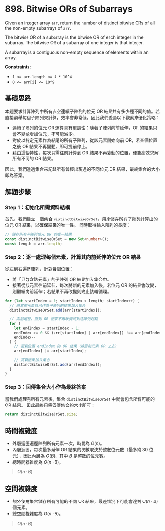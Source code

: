# 898. Bitwise ORs of Subarrays

Given an integer array `arr`, return the number of distinct bitwise ORs of all the non-empty subarrays of `arr`.

The bitwise OR of a subarray is the bitwise OR of each integer in the subarray. The bitwise OR of a subarray of one integer is that integer.

A subarray is a contiguous non-empty sequence of elements within an array.

**Constraints:**

- `1 <= arr.length <= 5 * 10^4`
- `0 <= arr[i] <= 10^9`

## 基礎思路

本題要求計算陣列中所有非空連續子陣列的位元 OR 結果共有多少種不同的值。若直接窮舉每個子陣列來計算，效率會非常低。因此我們透過以下觀察來優化策略：

- 連續子陣列的位元 OR 運算具有單調性：隨著子陣列向前延伸，OR 的結果只會不變或增加位元，不可能減少。
- 對於以特定元素作為結尾的所有子陣列，從該元素開始向前 OR，若某個位置之後 OR 結果不再變動，即可提前停止。
- 藉由這個特性，每次只需往前計算到 OR 結果不再變動的位置，便能高效求解所有不同的 OR 結果。

因此，我們透過集合來記錄所有曾經出現過的不同位元 OR 結果，最終集合的大小即為答案。

## 解題步驟

### Step 1：初始化所需資料結構

首先，我們建立一個集合 `distinctBitwiseOrSet`，用來儲存所有子陣列計算出的位元 OR 結果，以確保結果的唯一性。
同時取得輸入陣列的長度：

```typescript
// 儲存所有子陣列位元 OR 的唯一結果
const distinctBitwiseOrSet = new Set<number>();
const length = arr.length;
```

### Step 2：逐一處理每個元素，計算其向前延伸的位元 OR 結果

從左到右遍歷陣列，針對每個位置：

- 將「只包含該元素」的子陣列 OR 結果加入集合中。
- 接著從該元素往前延伸，每次將新的元素加入後，若位元 OR 的結果會改變，則繼續向前延伸；若結果不再改變則終止該輪循環。

```typescript
for (let startIndex = 0; startIndex < length; startIndex++) {
  // 將當前元素自己作為子陣列的結果加入集合
  distinctBitwiseOrSet.add(arr[startIndex]);

  // 向前遍歷，直到 OR 結果不再改變或到達陣列起點
  for (
    let endIndex = startIndex - 1;
    endIndex >= 0 && (arr[startIndex] | arr[endIndex]) !== arr[endIndex];
    endIndex--
  ) {
    // 更新位置 endIndex 的 OR 結果（將當前元素 OR 上去）
    arr[endIndex] |= arr[startIndex];

    // 將新結果加入集合
    distinctBitwiseOrSet.add(arr[endIndex]);
  }
}
```

### Step 3：回傳集合大小作為最終答案

當我們處理完所有元素後，集合 `distinctBitwiseOrSet` 中就會包含所有可能的 OR 結果。
因此最終只需回傳集合的大小即可：

```typescript
return distinctBitwiseOrSet.size;
```

## 時間複雜度

- 外層迴圈遍歷陣列所有元素一次，時間為 $O(n)$。
- 內層迴圈，每次最多延伸 OR 結果的次數取決於整數位元數（最多約 30 位元），因此內層為 $O(B)$，其中 $B$ 是整數的位元數。
- 總時間複雜度為 $O(n \cdot B)$。

> $O(n \cdot B)$

## 空間複雜度

- 額外使用集合儲存所有可能的不同 OR 結果，最差情況下可能會達到 $O(n \cdot B)$ 個元素。
- 總空間複雜度為 $O(n \cdot B)$。

> $O(n \cdot B)$
